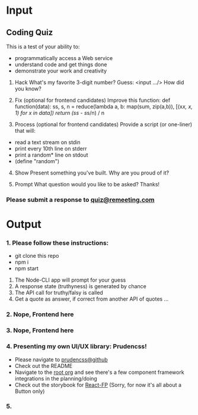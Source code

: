 # Input

## Coding Quiz

This is a test of your ability to:

* programmatically access a Web service
* understand code and get things done
* demonstrate your work and creativity

1. Hack
What's my favorite 3-digit number?
Guess: <input .../>
How did you know?

2. Fix (optional for frontend candidates)
Improve this function:
def function(data):
    ss, s, n = reduce(lambda a, b: map(sum, zip(a,b)), [(x*x, x, 1) for x in data])
    return (ss - s*s/n) / n

3. Process (optional for frontend candidates)
Provide a script (or one-liner) that will:

* read a text stream on stdin
* print every 10th line on stderr
* print a random* line on stdout
* (define "random")

4. Show
Present something you've built. Why are you proud of it?

5. Prompt
What question would you like to be asked?
Thanks!

### Please submit a response to quiz@remeeting.com

# Output

### 1. Please follow these instructions:

  * git clone this repo
  * npm i
  * npm start

1. The Node-CLI app will prompt for your guess
2. A response state (truthyness) is generated by chance
3. The API call for truthy/falsy is called
4. Get a quote as answer, if correct from another API of quotes ...

### 2. Nope, Frontend here

### 3. Nope, Frontend here

### 4. Presenting my own UI/UX library: Prudencss!

* Please navigate to [prudencss@github](www.github.com/prudencss/scss)
* Check out the README
* Navigate to the [root org](www.github.com/prudencss) and see there's a few component framework integrations in the planning/doing
* Check out the storybook for [React-FP](prudencss.github.io/react-fp) (Sorry, for now it's all about a Button only)

### 5.
